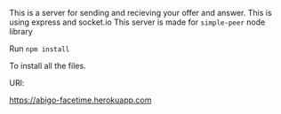 This is a server for sending and recieving your offer and answer. This is using express and socket.io
This server is made for `simple-peer` node library

Run 
```npm install```

To install all the files.

URl:

https://abigo-facetime.herokuapp.com



